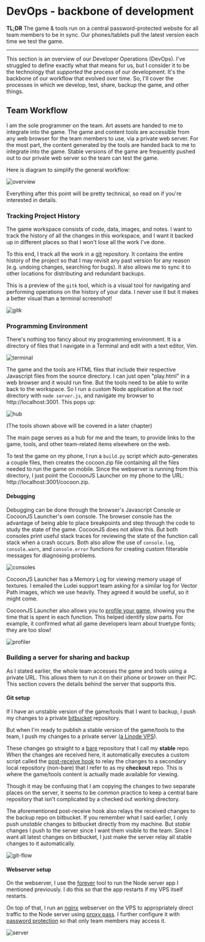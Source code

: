 # DevOps - backbone of development

__TL;DR__ The game & tools run on a central password-protected website for all
team members to be in sync.  Our phones/tablets pull the latest version each
time we test the game.

----

This section is an overview of our Developer Operations (DevOps).  I've
struggled to define exactly what that means for us, but I consider it to be the
technology that _supported_ the process of our development.  It's the backbone
of our workflow that evolved over time.  So, I'll cover the processes in which
we develop, test, share, backup the game, and other things.

## Team Workflow

I am the sole programmer on the team.  Art assets are handed to me to integrate
into the game.  The game and content tools are accessible from any web browser for
the team members to use, via a private web server.  For the most part, the
content generated by the tools are handed back to me to integrate into the
game.  Stable versions of the game are frequently pushed out to our private web
server so the team can test the game.

Here is diagram to simplify the general workflow:

![overview](img/devops.png)

Everything after this point will be pretty technical, so read on if you're
interested in details.

### Tracking Project History

The game workspace consists of code, data, images, and notes.  I want to track the
history of all the changes in this workspace, and I want it backed up in
different places so that I won't lose all the work I've done.

To this end, I track all the work in a [git](http://git-scm.com/) repository.
It contains the entire history of the project so that I may revisit any past
version for any reason (e.g. undoing changes, searching for bugs).  It also
allows me to sync it to other locations for distributing and redundant backups.

This is a preview of the `gitk` tool, which is a visual tool for navigating and
performing operations on the history of your data. I never use it but it makes
a better visual than a terminal screenshot!

![gitk](img/gitk.png)

### Programming Environment

There's nothing too fancy about my programming environment.  It is a directory
of files that I navigate in a Terminal and edit with a text editor,
Vim.

![terminal](img/terminal.png)

The game and the tools are HTML files that include their respective Javascript
files from the source directory.  I can just open "play.html" in a web browser
and it would run fine.  But the tools need to be able to write back to the workspace.  So
I run a custom Node application at the root directory with `node server.js`,
and navigate my browser to http://localhost:3001.  This pops up:

![hub](img/hub.png)

(The tools shown above will be covered in a later chapter)

The main page serves as a hub for me and the team, to provide links to the
game, tools, and other team-related items elsewhere on the web.

To test the game on my phone, I run a `build.py` script which auto-generates a
couple files, then creates the cocoon.zip file containing all the files needed
to run the game on mobile.  Since the webserver is running from this directory,
I just point the CocoonJS Launcher on my phone to the URL:
http://localhost:3001/cocoon.zip.

#### Debugging

Debugging can be done through the browser's Javascript Console or CocoonJS
Launcher's own console.  The browser console has the advantage of being able to
place breakpoints and step through the code to study the state of the game.
CocoonJS does not allow this.  But both consoles print useful stack traces for
reviewing the state of the function call stack when a crash occurs.  Both also
allow the use of `console.log`, `console.warn`, and `console.error` functions
for creating custom filterable messages for diagnosing problems.

![consoles](img/consoles.png)

CocoonJS Launcher has a Memory Log for viewing memory usage of textures.  I
emailed the Ludei support team asking for a similar log for Vector Path images,
which we use heavily. They agreed it would be useful, so it might come.

CocoonJS Launcher also allows you to [profile your
game](http://wiki.ludei.com/cocoonjs:launcherprofile), showing you the time
that is spent in each function.  This helped identify slow parts.  For example,
it confirmed what all game developers learn about truetype fonts;  they are too
slow!

![profiler](http://wiki.ludei.com/_media/cocoonjs:captura_de_pantalla_2013-02-04_a_la_s_14.04.20.png?cache=)

### Building a server for sharing and backup

As I stated earlier, the whole team accesses the game and tools using a private
URL.  This allows them to run it on their phone or brower on their PC.  This
section covers the details behind the server that supports this.

#### Git setup

If I have an unstable version of the game/tools that I want to backup, I push
my changes to a private [bitbucket](https://bitbucket.org) repository.

But when I'm ready to publish a stable version of the game/tools to the team, I
push my changes to a private server ([a Linode VPS](https://www.linode.com/)).

These changes go straight to a [bare](http://git-scm.com/book/ch4-2.html)
repository that I call my __stable__ repo.  When the changes are received here,
it automatically executes a custom script called the [post-receive
hook](http://git-scm.com/book/en/Customizing-Git-Git-Hooks) to relay the
changes to a secondary local repository (non-bare) that I refer to as my
__checkout__ repo. This is where the game/tools content is actually made
available for viewing.

Though it may be confusing that I am copying the changes to two separate places
on the server, it seems to be common practice to keep a central bare repository
that isn't complicated by a checked out working directory.

The aforementioned post-receive hook also relays the received changes to the
backup repo on bitbucket.  If you remember what I said earlier, I only push
_unstable_ changes to bitbucket directly from my machine.  But _stable_ changes
I push to the server since I want them visible to the team.  Since I want all
latest changes on bitbucket, I just make the server relay all stable changes to
it automatically.

![git-flow](img/git-flow.png)

#### Webserver setup

On the webserver, I use the [forever](https://npmjs.org/package/forever) tool
to run the Node server app I mentioned previously.  I do this so that the
app restarts if my VPS itself restarts.

On top of that, I run an [nginx](http://wiki.nginx.org/) webserver on the VPS
to appropriately direct traffic to the Node server using [proxy
pass](http://wiki.nginx.org/HttpProxyModule). I further configure it with
[password protection](http://wiki.nginx.org/HttpAuthBasicModule) so that only
team members may access it.

![server](img/server.png)


